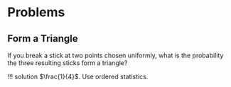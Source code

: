 # Problems

## Form a Triangle
If you break a stick at two points chosen uniformly, what is the probability the three resulting sticks form a triangle?

!!! solution
    $\frac{1}{4}$. Use ordered statistics. 
